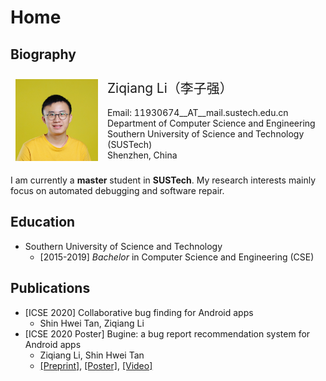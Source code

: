 # Home

## Biography


<style type="text/css">
.tg .tg-0lax{border: 1px solid transparent;text-align:left;vertical-align:middle;font-weight:normal;}
</style>

</table>
<table class="tg">
<thead>
  <tr>
    <th class="tg-0lax"><img src="./avatar.jpg" alt="protrait" width="200" style="margin-top:5px"></th>
    <th class="tg-0lax">
    <span style="font-size:1.5em;">Ziqiang Li（李子强）</span><br><br>
    Email: 11930674__AT__mail.sustech.edu.cn<br>
    Department of Computer Science and Engineering<br>
    Southern University of Science and Technology (SUSTech)<br>
    Shenzhen, China</th>
  </tr>
</thead>
</table>

I am currently a **master** student in **SUSTech**. My research interests mainly focus on automated debugging and software repair.

## Education

* Southern University of Science and Technology
  * \[2015-2019\] *Bachelor* in Computer Science and Engineering (CSE)

## Publications

* \[ICSE 2020\] Collaborative bug finding for Android apps
  * Shin Hwei Tan, Ziqiang Li
* \[ICSE 2020 Poster\] Bugine: a bug report recommendation system for Android apps
  * Ziqiang Li, Shin Hwei Tan
  * [\[Preprint\]](./ziqiang-icse2020-poster-preprint.pdf), [\[Poster\]](./ziqiang-icse2020-poster.pdf), [\[Video\]](https://youtu.be/v9qcGVhUIyI)

